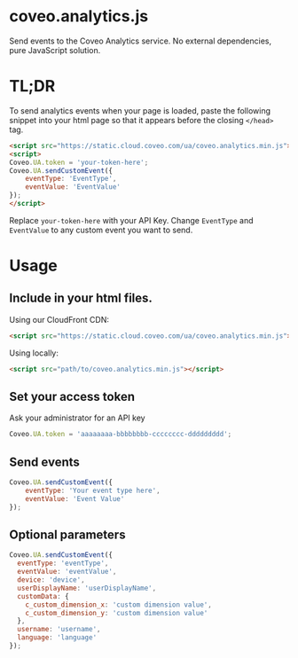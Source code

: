 # coveo.analytics.js
Send events to the Coveo Analytics service. No external dependencies, pure JavaScript solution.

# TL;DR
To send analytics events when your page is loaded, paste the following snippet into your html page so that it appears before the closing `</head>` tag.
```html
<script src="https://static.cloud.coveo.com/ua/coveo.analytics.min.js"></script>
<script>
Coveo.UA.token = 'your-token-here';
Coveo.UA.sendCustomEvent({
    eventType: 'EventType',
    eventValue: 'EventValue'
});
</script>
```
Replace `your-token-here` with your API Key. Change `EventType` and `EventValue` to any custom event you want to send.

# Usage
## Include in your html files.

Using our CloudFront CDN:
```html
<script src="https://static.cloud.coveo.com/ua/coveo.analytics.min.js"></script>
```

Using locally:
```html
<script src="path/to/coveo.analytics.min.js"></script>
```

## Set your access token
Ask your administrator for an API key

```js
Coveo.UA.token = 'aaaaaaaa-bbbbbbbb-cccccccc-ddddddddd';
```

## Send events
```js
Coveo.UA.sendCustomEvent({
    eventType: 'Your event type here',
    eventValue: 'Event Value'
});
```

## Optional parameters
```js
Coveo.UA.sendCustomEvent({
  eventType: 'eventType',
  eventValue: 'eventValue',
  device: 'device',
  userDisplayName: 'userDisplayName',
  customData: {
    c_custom_dimension_x: 'custom dimension value',
    c_custom_dimension_y: 'custom dimension value'
  },
  username: 'username',
  language: 'language'
});
```
